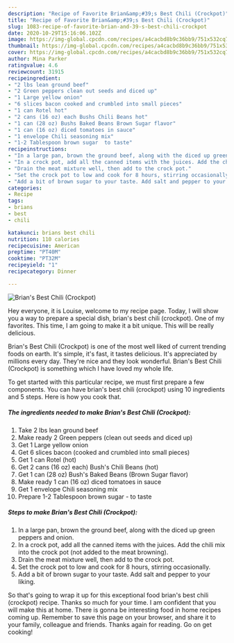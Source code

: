 ```yaml
---
description: "Recipe of Favorite Brian&amp;#39;s Best Chili (Crockpot)"
title: "Recipe of Favorite Brian&amp;#39;s Best Chili (Crockpot)"
slug: 1083-recipe-of-favorite-brian-and-39-s-best-chili-crockpot
date: 2020-10-29T15:16:06.102Z
image: https://img-global.cpcdn.com/recipes/a4cacbd8b9c36bb9/751x532cq70/brians-best-chili-crockpot-recipe-main-photo.jpg
thumbnail: https://img-global.cpcdn.com/recipes/a4cacbd8b9c36bb9/751x532cq70/brians-best-chili-crockpot-recipe-main-photo.jpg
cover: https://img-global.cpcdn.com/recipes/a4cacbd8b9c36bb9/751x532cq70/brians-best-chili-crockpot-recipe-main-photo.jpg
author: Mina Parker
ratingvalue: 4.6
reviewcount: 31915
recipeingredient:
- "2 lbs lean ground beef"
- "2 Green peppers clean out seeds and diced up"
- "1 Large yellow onion"
- "6 slices bacon cooked and crumbled into small pieces"
- "1 can Rotel hot"
- "2 cans (16 oz) each Bushs Chili Beans hot"
- "1 can (28 oz) Bushs Baked Beans Brown Sugar flavor"
- "1 can (16 oz) diced tomatoes in sauce"
- "1 envelope Chili seasoning mix"
- "1-2 Tablespoon brown sugar  to taste"
recipeinstructions:
- "In a large pan, brown the ground beef, along with the diced up green peppers and onion."
- "In a crock pot, add all the canned items with the juices. Add the chili mix into the crock pot (not added to the meat browning)."
- "Drain the meat mixture well, then add to the crock pot."
- "Set the crock pot to low and cook for 8 hours, stirring occasionally."
- "Add a bit of brown sugar to your taste. Add salt and pepper to your liking."
categories:
- Recipe
tags:
- brians
- best
- chili

katakunci: brians best chili 
nutrition: 110 calories
recipecuisine: American
preptime: "PT40M"
cooktime: "PT32M"
recipeyield: "1"
recipecategory: Dinner

---
```



![Brian&#39;s Best Chili (Crockpot)](https://img-global.cpcdn.com/recipes/a4cacbd8b9c36bb9/751x532cq70/brians-best-chili-crockpot-recipe-main-photo.jpg)

Hey everyone, it is Louise, welcome to my recipe page. Today, I will show you a way to prepare a special dish, brian&#39;s best chili (crockpot). One of my favorites. This time, I am going to make it a bit unique. This will be really delicious.



Brian&#39;s Best Chili (Crockpot) is one of the most well liked of current trending foods on earth. It's simple, it's fast, it tastes delicious. It's appreciated by millions every day. They're nice and they look wonderful. Brian&#39;s Best Chili (Crockpot) is something which I have loved my whole life.


To get started with this particular recipe, we must first prepare a few components. You can have brian&#39;s best chili (crockpot) using 10 ingredients and 5 steps. Here is how you cook that.

<!--inarticleads1-->

##### The ingredients needed to make Brian&#39;s Best Chili (Crockpot):

1. Take 2 lbs lean ground beef
1. Make ready 2 Green peppers (clean out seeds and diced up)
1. Get 1 Large yellow onion
1. Get 6 slices bacon (cooked and crumbled into small pieces)
1. Get 1 can Rotel (hot)
1. Get 2 cans (16 oz) each) Bush&#39;s Chili Beans (hot)
1. Get 1 can (28 oz) Bush&#39;s Baked Beans (Brown Sugar flavor)
1. Make ready 1 can (16 oz) diced tomatoes in sauce
1. Get 1 envelope Chili seasoning mix
1. Prepare 1-2 Tablespoon brown sugar - to taste




<!--inarticleads2-->

##### Steps to make Brian&#39;s Best Chili (Crockpot):

1. In a large pan, brown the ground beef, along with the diced up green peppers and onion.
1. In a crock pot, add all the canned items with the juices. Add the chili mix into the crock pot (not added to the meat browning).
1. Drain the meat mixture well, then add to the crock pot.
1. Set the crock pot to low and cook for 8 hours, stirring occasionally.
1. Add a bit of brown sugar to your taste. Add salt and pepper to your liking.




So that's going to wrap it up for this exceptional food brian&#39;s best chili (crockpot) recipe. Thanks so much for your time. I am confident that you will make this at home. There is gonna be interesting food in home recipes coming up. Remember to save this page on your browser, and share it to your family, colleague and friends. Thanks again for reading. Go on get cooking!

